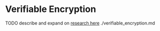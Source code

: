 # Verifiable Encryption

TODO describe and expand on [research here](https://docs.google.com/document/d/1XZyuOxdMm5INcHwQZOZ8ALRk_YkvicNwQHSfOVs8hoM/) 
./verifiable_encryption.md
